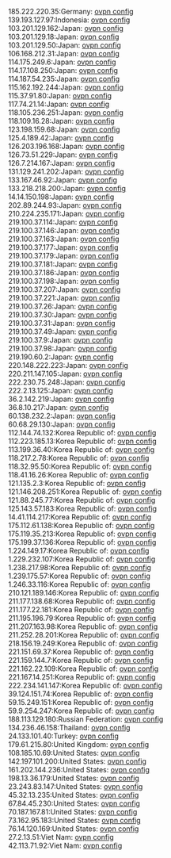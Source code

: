 185.222.220.35:Germany: [ovpn config](vpn/185_222_220_35.ovpn)  
139.193.127.97:Indonesia: [ovpn config](vpn/139_193_127_97.ovpn)  
103.201.129.162:Japan: [ovpn config](vpn/103_201_129_162.ovpn)  
103.201.129.18:Japan: [ovpn config](vpn/103_201_129_18.ovpn)  
103.201.129.50:Japan: [ovpn config](vpn/103_201_129_50.ovpn)  
106.168.212.31:Japan: [ovpn config](vpn/106_168_212_31.ovpn)  
114.175.249.6:Japan: [ovpn config](vpn/114_175_249_6.ovpn)  
114.17.108.250:Japan: [ovpn config](vpn/114_17_108_250.ovpn)  
114.187.54.235:Japan: [ovpn config](vpn/114_187_54_235.ovpn)  
115.162.192.244:Japan: [ovpn config](vpn/115_162_192_244.ovpn)  
115.37.91.80:Japan: [ovpn config](vpn/115_37_91_80.ovpn)  
117.74.21.14:Japan: [ovpn config](vpn/117_74_21_14.ovpn)  
118.105.236.251:Japan: [ovpn config](vpn/118_105_236_251.ovpn)  
118.109.16.28:Japan: [ovpn config](vpn/118_109_16_28.ovpn)  
123.198.159.68:Japan: [ovpn config](vpn/123_198_159_68.ovpn)  
125.4.189.42:Japan: [ovpn config](vpn/125_4_189_42.ovpn)  
126.203.196.168:Japan: [ovpn config](vpn/126_203_196_168.ovpn)  
126.73.51.229:Japan: [ovpn config](vpn/126_73_51_229.ovpn)  
126.7.214.167:Japan: [ovpn config](vpn/126_7_214_167.ovpn)  
131.129.241.202:Japan: [ovpn config](vpn/131_129_241_202.ovpn)  
133.167.46.92:Japan: [ovpn config](vpn/133_167_46_92.ovpn)  
133.218.218.200:Japan: [ovpn config](vpn/133_218_218_200.ovpn)  
14.14.150.198:Japan: [ovpn config](vpn/14_14_150_198.ovpn)  
202.89.244.93:Japan: [ovpn config](vpn/202_89_244_93.ovpn)  
210.224.235.171:Japan: [ovpn config](vpn/210_224_235_171.ovpn)  
219.100.37.114:Japan: [ovpn config](vpn/219_100_37_114.ovpn)  
219.100.37.146:Japan: [ovpn config](vpn/219_100_37_146.ovpn)  
219.100.37.163:Japan: [ovpn config](vpn/219_100_37_163.ovpn)  
219.100.37.177:Japan: [ovpn config](vpn/219_100_37_177.ovpn)  
219.100.37.179:Japan: [ovpn config](vpn/219_100_37_179.ovpn)  
219.100.37.181:Japan: [ovpn config](vpn/219_100_37_181.ovpn)  
219.100.37.186:Japan: [ovpn config](vpn/219_100_37_186.ovpn)  
219.100.37.198:Japan: [ovpn config](vpn/219_100_37_198.ovpn)  
219.100.37.207:Japan: [ovpn config](vpn/219_100_37_207.ovpn)  
219.100.37.221:Japan: [ovpn config](vpn/219_100_37_221.ovpn)  
219.100.37.26:Japan: [ovpn config](vpn/219_100_37_26.ovpn)  
219.100.37.30:Japan: [ovpn config](vpn/219_100_37_30.ovpn)  
219.100.37.31:Japan: [ovpn config](vpn/219_100_37_31.ovpn)  
219.100.37.49:Japan: [ovpn config](vpn/219_100_37_49.ovpn)  
219.100.37.9:Japan: [ovpn config](vpn/219_100_37_9.ovpn)  
219.100.37.98:Japan: [ovpn config](vpn/219_100_37_98.ovpn)  
219.190.60.2:Japan: [ovpn config](vpn/219_190_60_2.ovpn)  
220.148.222.223:Japan: [ovpn config](vpn/220_148_222_223.ovpn)  
220.211.147.105:Japan: [ovpn config](vpn/220_211_147_105.ovpn)  
222.230.75.248:Japan: [ovpn config](vpn/222_230_75_248.ovpn)  
222.2.13.125:Japan: [ovpn config](vpn/222_2_13_125.ovpn)  
36.2.142.219:Japan: [ovpn config](vpn/36_2_142_219.ovpn)  
36.8.10.217:Japan: [ovpn config](vpn/36_8_10_217.ovpn)  
60.138.232.2:Japan: [ovpn config](vpn/60_138_232_2.ovpn)  
60.68.29.130:Japan: [ovpn config](vpn/60_68_29_130.ovpn)  
112.144.74.132:Korea Republic of: [ovpn config](vpn/112_144_74_132.ovpn)  
112.223.185.13:Korea Republic of: [ovpn config](vpn/112_223_185_13.ovpn)  
113.199.36.40:Korea Republic of: [ovpn config](vpn/113_199_36_40.ovpn)  
118.217.2.78:Korea Republic of: [ovpn config](vpn/118_217_2_78.ovpn)  
118.32.95.50:Korea Republic of: [ovpn config](vpn/118_32_95_50.ovpn)  
118.41.16.26:Korea Republic of: [ovpn config](vpn/118_41_16_26.ovpn)  
121.135.2.3:Korea Republic of: [ovpn config](vpn/121_135_2_3.ovpn)  
121.146.208.251:Korea Republic of: [ovpn config](vpn/121_146_208_251.ovpn)  
121.88.245.77:Korea Republic of: [ovpn config](vpn/121_88_245_77.ovpn)  
125.143.57.183:Korea Republic of: [ovpn config](vpn/125_143_57_183.ovpn)  
14.41.114.217:Korea Republic of: [ovpn config](vpn/14_41_114_217.ovpn)  
175.112.61.138:Korea Republic of: [ovpn config](vpn/175_112_61_138.ovpn)  
175.119.35.213:Korea Republic of: [ovpn config](vpn/175_119_35_213.ovpn)  
175.199.37.136:Korea Republic of: [ovpn config](vpn/175_199_37_136.ovpn)  
1.224.149.17:Korea Republic of: [ovpn config](vpn/1_224_149_17.ovpn)  
1.229.232.107:Korea Republic of: [ovpn config](vpn/1_229_232_107.ovpn)  
1.238.217.98:Korea Republic of: [ovpn config](vpn/1_238_217_98.ovpn)  
1.239.175.57:Korea Republic of: [ovpn config](vpn/1_239_175_57.ovpn)  
1.246.33.116:Korea Republic of: [ovpn config](vpn/1_246_33_116.ovpn)  
210.121.189.146:Korea Republic of: [ovpn config](vpn/210_121_189_146.ovpn)  
211.177.138.68:Korea Republic of: [ovpn config](vpn/211_177_138_68.ovpn)  
211.177.22.181:Korea Republic of: [ovpn config](vpn/211_177_22_181.ovpn)  
211.195.196.79:Korea Republic of: [ovpn config](vpn/211_195_196_79.ovpn)  
211.207.163.98:Korea Republic of: [ovpn config](vpn/211_207_163_98.ovpn)  
211.252.28.201:Korea Republic of: [ovpn config](vpn/211_252_28_201.ovpn)  
218.156.19.249:Korea Republic of: [ovpn config](vpn/218_156_19_249.ovpn)  
221.151.69.37:Korea Republic of: [ovpn config](vpn/221_151_69_37.ovpn)  
221.159.144.7:Korea Republic of: [ovpn config](vpn/221_159_144_7.ovpn)  
221.162.22.109:Korea Republic of: [ovpn config](vpn/221_162_22_109.ovpn)  
221.167.14.251:Korea Republic of: [ovpn config](vpn/221_167_14_251.ovpn)  
222.234.141.147:Korea Republic of: [ovpn config](vpn/222_234_141_147.ovpn)  
39.124.151.74:Korea Republic of: [ovpn config](vpn/39_124_151_74.ovpn)  
59.15.249.151:Korea Republic of: [ovpn config](vpn/59_15_249_151.ovpn)  
59.9.254.247:Korea Republic of: [ovpn config](vpn/59_9_254_247.ovpn)  
188.113.129.180:Russian Federation: [ovpn config](vpn/188_113_129_180.ovpn)  
134.236.46.158:Thailand: [ovpn config](vpn/134_236_46_158.ovpn)  
24.133.101.40:Turkey: [ovpn config](vpn/24_133_101_40.ovpn)  
179.61.215.80:United Kingdom: [ovpn config](vpn/179_61_215_80.ovpn)  
108.185.10.69:United States: [ovpn config](vpn/108_185_10_69.ovpn)  
142.197.101.200:United States: [ovpn config](vpn/142_197_101_200.ovpn)  
161.202.144.236:United States: [ovpn config](vpn/161_202_144_236.ovpn)  
198.13.36.179:United States: [ovpn config](vpn/198_13_36_179.ovpn)  
23.243.83.147:United States: [ovpn config](vpn/23_243_83_147.ovpn)  
45.32.13.235:United States: [ovpn config](vpn/45_32_13_235.ovpn)  
67.84.45.230:United States: [ovpn config](vpn/67_84_45_230.ovpn)  
70.187.167.81:United States: [ovpn config](vpn/70_187_167_81.ovpn)  
73.162.95.183:United States: [ovpn config](vpn/73_162_95_183.ovpn)  
76.14.120.169:United States: [ovpn config](vpn/76_14_120_169.ovpn)  
27.2.13.51:Viet Nam: [ovpn config](vpn/27_2_13_51.ovpn)  
42.113.71.92:Viet Nam: [ovpn config](vpn/42_113_71_92.ovpn)  
